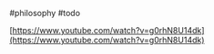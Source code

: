 #philosophy #todo 

[https://www.youtube.com/watch?v=g0rhN8U14dk](https://www.youtube.com/watch?v=g0rhN8U14dk)